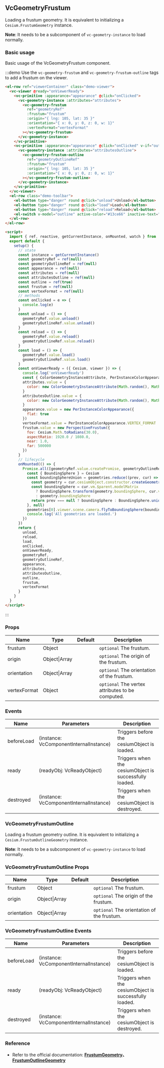 ## VcGeometryFrustum

Loading a frustum geometry. It is equivalent to initializing a `Cesium.FrustumGeometry` instance.

**Note**: It needs to be a subcomponent of `vc-geometry-instance` to load normally.

### Basic usage

Basic usage of the VcGeometryFrustum component.

:::demo Use the `vc-geometry-frustum` and `vc-geometry-frustum-outline` tags to add a frustum on the viewer.

```html
<el-row ref="viewerContainer" class="demo-viewer">
  <vc-viewer @ready="onViewerReady">
    <vc-primitive :appearance="appearance" @click="onClicked">
      <vc-geometry-instance :attributes="attributes">
        <vc-geometry-frustum
          ref="geometryRef"
          :frustum="frustum"
          :origin="{ lng: 105, lat: 35 }"
          :orientation="{ x: 0, y: 0, z: 0, w: 1}"
          :vertexFormat="vertexFormat"
        ></vc-geometry-frustum>
      </vc-geometry-instance>
    </vc-primitive>
    <vc-primitive :appearance="appearance" @click="onClicked" v-if="outline">
      <vc-geometry-instance :attributes="attributesOutline">
        <vc-geometry-frustum-outline
          ref="geometryOutlineRef"
          :frustum="frustum"
          :origin="{ lng: 105, lat: 35 }"
          :orientation="{ x: 0, y: 0, z: 0, w: 1}"
        ></vc-geometry-frustum-outline>
      </vc-geometry-instance>
    </vc-primitive>
  </vc-viewer>
  <el-row class="demo-toolbar">
    <el-button type="danger" round @click="unload">Unload</el-button>
    <el-button type="danger" round @click="load">Load</el-button>
    <el-button type="danger" round @click="reload">Reload</el-button>
    <el-switch v-model="outline" active-color="#13ce66" inactive-text="Show border"> </el-switch>
  </el-row>
</el-row>

<script>
  import { ref, reactive, getCurrentInstance, onMounted, watch } from 'vue'
  export default {
    setup() {
      // state
      const instance = getCurrentInstance()
      const geometryRef = ref(null)
      const geometryOutlineRef = ref(null)
      const appearance = ref(null)
      const attributes = ref(null)
      const attributesOutline = ref(null)
      const outline = ref(true)
      const frustum = ref(null)
      const vertexFormat = ref(null)
      // methods
      const onClicked = e => {
        console.log(e)
      }
      const unload = () => {
        geometryRef.value.unload()
        geometryOutlineRef.value.unload()
      }
      const reload = () => {
        geometryRef.value.reload()
        geometryOutlineRef.value.reload()
      }
      const load = () => {
        geometryRef.value.load()
        geometryOutlineRef.value.load()
      }
      const onViewerReady = ({ Cesium, viewer }) => {
        console.log('onViewerReady')
        const { ColorGeometryInstanceAttribute, PerInstanceColorAppearance, Matrix4, Cartesian3, PerspectiveFrustum } = Cesium
        attributes.value = {
          color: new ColorGeometryInstanceAttribute(Math.random(), Math.random(), Math.random(), 0.5)
        }
        attributesOutline.value = {
          color: new ColorGeometryInstanceAttribute(Math.random(), Math.random(), Math.random())
        }
        appearance.value = new PerInstanceColorAppearance({
          flat: true
        })
        vertexFormat.value = PerInstanceColorAppearance.VERTEX_FORMAT
        frustum.value = new PerspectiveFrustum({
          fov: Cesium.Math.toRadians(30.0),
          aspectRatio: 1920.0 / 1080.0,
          near: 1.0,
          far: 500000
        })
      }
      // lifecycle
      onMounted(() => {
        Promise.all([geometryRef.value.createPromise, geometryOutlineRef.value.createPromise]).then(geometries => {
          const { BoundingSphere } = Cesium
          const boundingSphereUnion = geometries.reduce((prev, cur) => {
            const geometry = cur.cesiumObject.constructor.createGeometry(cur.cesiumObject)
            const boundingSphere = cur.vm.$parent.modelMatrix
              ? BoundingSphere.transform(geometry.boundingSphere, cur.vm.$parent.modelMatrix)
              : geometry.boundingSphere
            return prev === null ? boundingSphere : BoundingSphere.union(prev, boundingSphere)
          }, null)
          geometries[0].viewer.scene.camera.flyToBoundingSphere(boundingSphereUnion)
          console.log('All geometries are loaded.')
        })
      })
      return {
        unload,
        reload,
        load,
        onClicked,
        onViewerReady,
        geometryRef,
        geometryOutlineRef,
        appearance,
        attributes,
        attributesOutline,
        outline,
        frustum,
        vertexFormat
      }
    }
  }
</script>
```

:::

### Props

| Name         | Type          | Default | Description                                      |
| ------------ | ------------- | ------- | ------------------------------------------------ |
| frustum      | Object        |         | `optional` The frustum.                          |
| origin       | Object\|Array |         | `optional` The origin of the frustum.            |
| orientation  | Object\|Array |         | `optional` The orientation of the frustum.       |
| vertexFormat | Object        |         | `optional` The vertex attributes to be computed. |

### Events

| Name       | Parameters                              | Description                                            |
| ---------- | --------------------------------------- | ------------------------------------------------------ |
| beforeLoad | (instance: VcComponentInternalInstance) | Triggers before the cesiumObject is loaded.            |
| ready      | (readyObj: VcReadyObject)               | Triggers when the cesiumObject is successfully loaded. |
| destroyed  | (instance: VcComponentInternalInstance) | Triggers when the cesiumObject is destroyed.           |

### VcGeometryFrustumOutline

Loading a frustum geometry outline. It is equivalent to initializing a `Cesium.FrustumOutlineGeometry` instance.

**Note**: It needs to be a subcomponent of `vc-geometry-instance` to load normally.

### VcGeometryFrustumOutline Props

| Name        | Type          | Default | Description                                |
| ----------- | ------------- | ------- | ------------------------------------------ |
| frustum     | Object        |         | `optional` The frustum.                    |
| origin      | Object\|Array |         | `optional` The origin of the frustum.      |
| orientation | Object\|Array |         | `optional` The orientation of the frustum. |

### VcGeometryFrustumOutline Events

| Name       | Parameters                              | Description                                            |
| ---------- | --------------------------------------- | ------------------------------------------------------ |
| beforeLoad | (instance: VcComponentInternalInstance) | Triggers before the cesiumObject is loaded.            |
| ready      | (readyObj: VcReadyObject)               | Triggers when the cesiumObject is successfully loaded. |
| destroyed  | (instance: VcComponentInternalInstance) | Triggers when the cesiumObject is destroyed.           |

### Reference

- Refer to the official documentation: **[FrustumGeometry](https://cesium.com/docs/cesiumjs-ref-doc/FrustumGeometry.html)、[FrustumOutlineGeometry](https://cesium.com/docs/cesiumjs-ref-doc/FrustumOutlineGeometry.html)**

